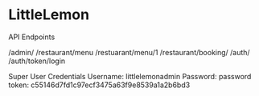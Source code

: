 # LittleLemon

API Endpoints

/admin/
/restaurant/menu
/restuarant/menu/1
/restaurant/booking/
/auth/
/auth/token/login

Super User Credentials
Username: littlelemonadmin
Password: password
token: c55146d7fd1c97ecf3475a63f9e8539a1a2b6bd3


